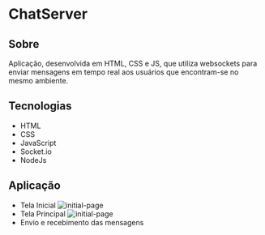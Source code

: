 # ChatServer

## Sobre
Aplicação, desenvolvida em HTML, CSS e JS, que utiliza websockets para enviar mensagens em tempo real aos usuários que encontram-se no mesmo ambiente.

## Tecnologias

 - HTML
 - CSS
 - JavaScript
 - Socket.io
 - NodeJs

## Aplicação
 - Tela Inicial
    ![initial-page]('./images/home-screen.png')
 - Tela Principal
    ![initial-page]('./images/main-screen.png')
 - Envio e recebimento das mensagens
